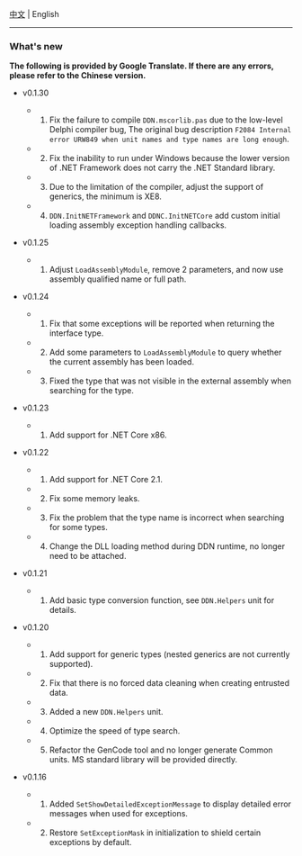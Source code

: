 [中文](NEWS-README.zh-CN.md)   | English      

-----

### What's new

**The following is provided by Google Translate. If there are any errors, please refer to the Chinese version.**    

* v0.1.30
   * 1. Fix the failure to compile `DDN.mscorlib.pas` due to the low-level Delphi compiler bug, The original bug description `F2084 Internal error URW849 when unit names and type names are long enough`.
   * 2. Fix the inability to run under Windows because the lower version of .NET Framework does not carry the .NET Standard library.
   * 3. Due to the limitation of the compiler, adjust the support of generics, the minimum is XE8.
   * 4. `DDN.InitNETFramework` and `DDNC.InitNETCore` add custom initial loading assembly exception handling callbacks.

* v0.1.25
   * 1. Adjust `LoadAssemblyModule`, remove 2 parameters, and now use assembly qualified name or full path.

* v0.1.24
   * 1. Fix that some exceptions will be reported when returning the interface type.
   * 2. Add some parameters to `LoadAssemblyModule` to query whether the current assembly has been loaded.
   * 3. Fixed the type that was not visible in the external assembly when searching for the type.

* v0.1.23
   * 1. Add support for .NET Core x86.

* v0.1.22  
   * 1. Add support for .NET Core 2.1.
   * 2. Fix some memory leaks.
   * 3. Fix the problem that the type name is incorrect when searching for some types.
   * 4. Change the DLL loading method during DDN runtime, no longer need to be attached.  

* v0.1.21  
   * 1. Add basic type conversion function, see `DDN.Helpers` unit for details.

* v0.1.20  
   * 1. Add support for generic types (nested generics are not currently supported).
   * 2. Fix that there is no forced data cleaning when creating entrusted data.
   * 3. Added a new `DDN.Helpers` unit.
   * 4. Optimize the speed of type search.
   * 5. Refactor the GenCode tool and no longer generate Common units. MS standard library will be provided directly.

* v0.1.16
  * 1. Added `SetShowDetailedExceptionMessage` to display detailed error messages when used for exceptions.
  * 2. Restore `SetExceptionMask` in initialization to shield certain exceptions by default.
